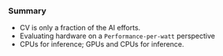 ### Summary

- CV is only a fraction of the AI efforts.
- Evaluating hardware on a `Performance-per-watt` perspective
- CPUs for inference; GPUs and CPUs for inference.
